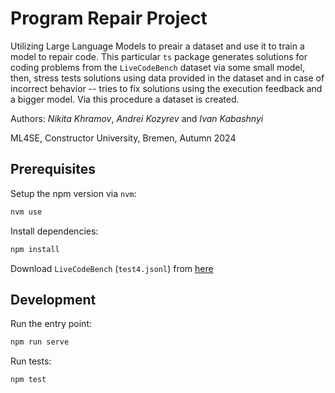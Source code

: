 # Program Repair Project

Utilizing Large Language Models to preair a dataset and use it to train a model to repair code. This particular `ts` package generates solutions for coding problems from the `LiveCodeBench` dataset via some small model, then, stress tests solutions using data provided in the dataset and in case of incorrect behavior -- tries to fix solutions using the execution feedback and a bigger model. Via this procedure a dataset is created. 

Authors: *Nikita Khramov*, *Andrei Kozyrev* and *Ivan Kabashnyi*

ML4SE, Constructor University, Bremen, Autumn 2024

## Prerequisites

Setup the npm version via `nvm`:
```bash
nvm use
```

Install dependencies:
```bash
npm install
```

Download `LiveCodeBench` (`test4.jsonl`) from [here](https://huggingface.co/datasets/livecodebench/code_generation_lite/tree/main)

## Development

Run the entry point:
```bash
npm run serve
```

Run tests:
```bash
npm test
```
